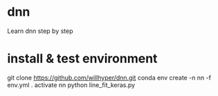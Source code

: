 # dnn
Learn dnn step by step
# install & test environment
git clone https://github.com/willhyper/dnn.git
conda env create -n nn -f env.yml 
. activate nn
python line_fit_keras.py

